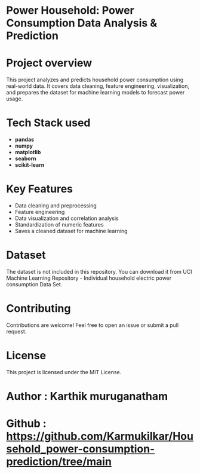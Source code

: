 # Power Household: Power Consumption Data Analysis & Prediction

# Project overview
This project analyzes and predicts household power consumption using real-world data. It covers data cleaning, feature engineering, visualization, and prepares the dataset for machine learning models to forecast power usage.


# Tech Stack used
- **pandas**
- **numpy**
- **matplotlib**
- **seaborn**
- **scikit-learn**


# Key Features
- Data cleaning and preprocessing
- Feature engineering
- Data visualization and correlation analysis
- Standardization of numeric features
- Saves a cleaned dataset for machine learning


# Dataset
The dataset is not included in this repository.
You can download it from UCI Machine Learning Repository - Individual household electric power consumption Data Set.


# Contributing
Contributions are welcome! Feel free to open an issue or submit a pull request.


# License
This project is licensed under the MIT License.


# **Author** : Karthik muruganatham
# **Github** : https://github.com/Karmukilkar/Household_power-consumption-prediction/tree/main

